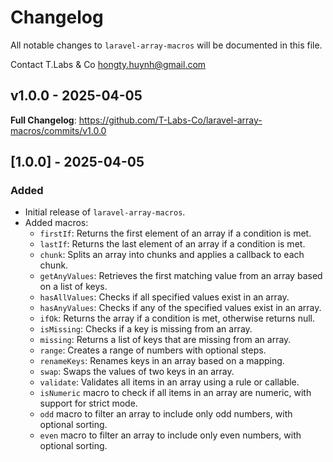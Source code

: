 # Changelog

All notable changes to `laravel-array-macros` will be documented in this file.

Contact T.Labs & Co [hongty.huynh@gmail.com](mailto:hongty.huynh@gmail.com)

## v1.0.0 - 2025-04-05

**Full Changelog**: https://github.com/T-Labs-Co/laravel-array-macros/commits/v1.0.0

## [1.0.0] - 2025-04-05

### Added

- Initial release of `laravel-array-macros`.
- Added macros:
  - `firstIf`: Returns the first element of an array if a condition is met.
  - `lastIf`: Returns the last element of an array if a condition is met.
  - `chunk`: Splits an array into chunks and applies a callback to each chunk.
  - `getAnyValues`: Retrieves the first matching value from an array based on a list of keys.
  - `hasAllValues`: Checks if all specified values exist in an array.
  - `hasAnyValues`: Checks if any of the specified values exist in an array.
  - `ifOk`: Returns the array if a condition is met, otherwise returns null.
  - `isMissing`: Checks if a key is missing from an array.
  - `missing`: Returns a list of keys that are missing from an array.
  - `range`: Creates a range of numbers with optional steps.
  - `renameKeys`: Renames keys in an array based on a mapping.
  - `swap`: Swaps the values of two keys in an array.
  - `validate`: Validates all items in an array using a rule or callable.
  - `isNumeric` macro to check if all items in an array are numeric, with support for strict mode.
  - `odd` macro to filter an array to include only odd numbers, with optional sorting.
  - `even` macro to filter an array to include only even numbers, with optional sorting.
  
